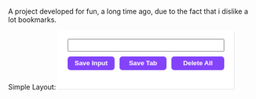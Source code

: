A project developed for fun, a long time ago, due to the fact that i dislike a lot bookmarks.

Simple Layout:
    <a href="imgs/Layout.png">
         <img src="imgs/Layout.png" alt="Layout" width="360" height="120"/>
    </a>

